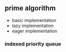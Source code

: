 ## prime algorithm

- basic implementation
- lazy implementation
- eager implementation


### indexed priority queue
